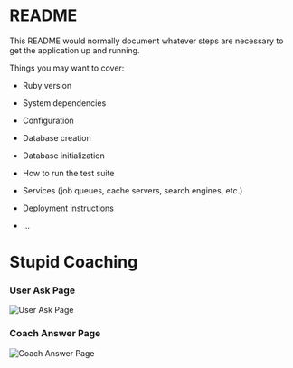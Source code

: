 # README

This README would normally document whatever steps are necessary to get the
application up and running.

Things you may want to cover:

* Ruby version

* System dependencies

* Configuration

* Database creation

* Database initialization

* How to run the test suite

* Services (job queues, cache servers, search engines, etc.)

* Deployment instructions

* ...

# Stupid Coaching

### User Ask Page

![User Ask Page](https://i.imgur.com/wlrkvUo.png)

### Coach Answer Page

![Coach Answer Page](https://i.imgur.com/KmPAcEu.png)

